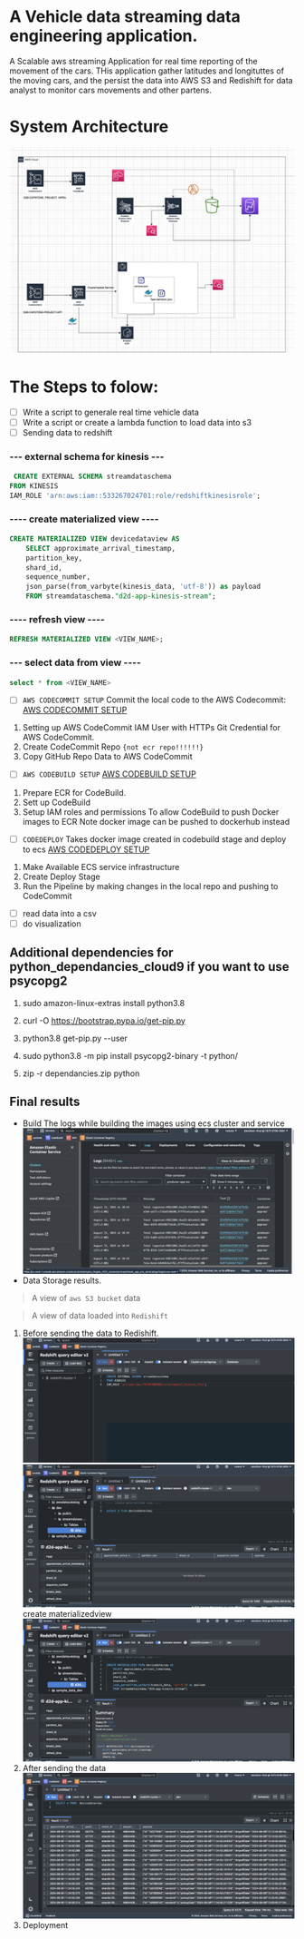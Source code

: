 # A Vehicle data streaming data engineering application.
A Scalable aws streaming Application for real time reporting of the movement of the cars.
THis application gather latitudes and longituttes of the moving cars, and the persist the data into AWS S3 and Redishift for data analyst to monitor cars movements and other partens.

# System Architecture

![](https://github.com/niyotham/vehicle_data_streaming_pipelie/blob/master/docs/CapstoneProject_Diagram%20(1).jpg)
# The Steps to folow:
- [ ] Write a script to generale real time vehicle data
- [ ]  Write a script or create a lambda function to load data into s3 
- [ ] Sending data to redshift
 ### --- external schema for kinesis ---
```sql
 CREATE EXTERNAL SCHEMA streamdataschema
FROM KINESIS
IAM_ROLE 'arn:aws:iam::533267024701:role/redshiftkinesisrole';
```
### ---- create materialized view ----
``` sql
CREATE MATERIALIZED VIEW devicedataview AS
    SELECT approximate_arrival_timestamp,
    partition_key,
    shard_id,
    sequence_number,
    json_parse(from_varbyte(kinesis_data, 'utf-8')) as payload    
    FROM streamdataschema."d2d-app-kinesis-stream";
```
	
### ---- refresh view ----
```sql
REFRESH MATERIALIZED VIEW <VIEW_NAME>;
```
### --- select data from view ----
``` sql
select * from <VIEW_NAME>
```
- [ ] `AWS CODECOMMIT SETUP`  Commit the local code to the AWS Codecommit: [AWS CODECOMMIT SETUP](https://github.com/niyotham/vehicle_data_streaming_pipelie/blob/master/docs/AWS%20SERVICES%20COVERED%20BY%20THIS%20PROJECT.docx)
1.  Setting up AWS CodeCommit IAM User with HTTPs Git Credential for AWS CodeCommit.
2.  Create CodeCommit Repo `{not ecr repo!!!!!!}`
3.  Copy GitHub Repo Data to AWS CodeCommit
- [ ] `AWS CODEBUILD SETUP` [AWS CODEBUILD SETUP](https://github.com/niyotham/vehicle_data_streaming_pipelie/blob/master/docs/AWS%20SERVICES%20COVERED%20BY%20THIS%20PROJECT.docx)
1. Prepare ECR for CodeBuild.
2. Sett up CodeBuild
3.  Setup IAM roles and permissions To allow CodeBuild to push Docker images to ECR Note docker image can be pushed to dockerhub instead
- [ ] `CODEDEPLOY` Takes docker image created in codebuild stage and deploy to ecs  [AWS CODEDEPLOY SETUP](https://github.com/niyotham/vehicle_data_streaming_pipelie/blob/master/docs/AWS%20SERVICES%20COVERED%20BY%20THIS%20PROJECT.docx)
1. Make Available ECS service infrastructure
2. Create Deploy Stage
3.  Run the Pipeline by making changes in the local repo and pushing to  CodeCommit
	

- [ ]    read data into a csv
- [ ]    do visualization

## Additional dependencies for python_dependancies_cloud9 if you want to use psycopg2

1. sudo amazon-linux-extras install python3.8

2. curl -O https://bootstrap.pypa.io/get-pip.py

3. python3.8 get-pip.py --user

4. sudo python3.8 -m pip install psycopg2-binary -t python/

5. zip -r dependancies.zip python

## Final results

- Build
  The  logs while building the images using ecs cluster and service
  ![logs while building the images](https://github.com/niyotham/vehicle_data_streaming_pipelie/blob/master/docs/logs.png)
- Data Storage results.
 > A view of `aws S3 bucket` data
  ![]()

> A view of  data loaded into `Redishift`
1. Before sending the data to Redishift.
  ![Creating an extenal view](https://github.com/niyotham/vehicle_data_streaming_pipelie/blob/master/docs/Untitled.png)
  ![checkmaterview](https://github.com/niyotham/vehicle_data_streaming_pipelie/blob/master/docs/checkmaterview.png)
create materializedview
  ![create materializedview](https://github.com/niyotham/vehicle_data_streaming_pipelie/blob/master/docs/create%20materializedview.png)
3. After sending the data 
  ![create materializedview](https://github.com/niyotham/vehicle_data_streaming_pipelie/blob/master/docs/resultin%20redshift.png)
4. Deployment 
